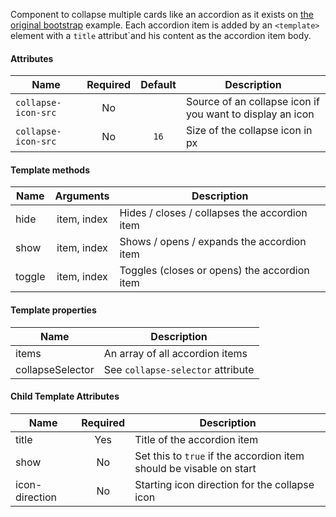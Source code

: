 Component to collapse multiple cards like an accordion as it exists on [the original bootstrap](https://getbootstrap.com/docs/4.4/components/collapse/#accordion-example) example.
Each accordion item is added by an `<template>` element with a `title` attribut`and his content as the accordion item body.

#### Attributes

| Name                             | Required | Default             |  Description                                                           |
| -------------------------------- |:--------:|:-------------------:| ---------------------------------------------------------------------- |
| `collapse-icon-src`              | No       |                     | Source of an collapse icon if you want to display an icon              |
| `collapse-icon-src`              | No       | `16`                | Size of the collapse icon in px                                        |

#### Template methods

| Name                             | Arguments   |  Description                                                           |
| -------------------------------- |:-----------:| ---------------------------------------------------------------------- |
| hide                             | item, index | Hides / closes / collapses the accordion item                          |
| show                             | item, index | Shows / opens / expands the accordion item                             |
| toggle                           | item, index | Toggles (closes or opens) the accordion item                           |

#### Template properties

| Name                             |  Description                                                                  |
| -------------------------------- | ----------------------------------------------------------------------------- |
| items                            | An array of all accordion items                                               |
| collapseSelector                 | See `collapse-selector` attribute                                             |

#### Child Template Attributes

| Name                  | Required | Description                                                                   |
| ----------------------|:--------:| ----------------------------------------------------------------------------- |
| title                 | Yes      | Title of the accordion item                                                   |
| show                  | No       | Set this to `true` if the accordion item should be visable on start           |
| icon-direction        | No       | Starting icon direction for the collapse icon                                 |

<rv-bind-content class="pt-3">
  <template>
    <rv-example-tabs handle="bs4-navbar" class="pt-3">
      <template type="single-html-file">
        <bs4-accordion collapse-icon-src="{{ 'iconset_arrow_carrot_thin.svg' | asset_url }}">
          <template title="Collapsible Group Item #1">
            Anim pariatur cliche reprehenderit, enim eiusmod high life accusamus terry richardson ad squid. 3 wolf moon officia aute, non cupidatat skateboard dolor brunch. Food truck quinoa nesciunt laborum eiusmod. Brunch 3 wolf moon tempor, sunt aliqua put a bird on it squid single-origin coffee nulla assumenda shoreditch et. Nihil anim keffiyeh helvetica, craft beer labore wes anderson cred nesciunt sapiente ea proident. Ad vegan excepteur butcher vice lomo. Leggings occaecat craft beer farm-to-table, raw denim aesthetic synth nesciunt you probably haven't heard of them accusamus labore sustainable VHS.
          </template>
          <template title="Collapsible Group Item #2">
            Anim pariatur cliche reprehenderit, enim eiusmod high life accusamus terry richardson ad squid. 3 wolf moon officia aute, non cupidatat skateboard dolor brunch. Food truck quinoa nesciunt laborum eiusmod. Brunch 3 wolf moon tempor, sunt aliqua put a bird on it squid single-origin coffee nulla assumenda shoreditch et. Nihil anim keffiyeh helvetica, craft beer labore wes anderson cred nesciunt sapiente ea proident. Ad vegan excepteur butcher vice lomo. Leggings occaecat craft beer farm-to-table, raw denim aesthetic synth nesciunt you probably haven't heard of them accusamus labore sustainable VHS.
          </template>
          <template title="Collapsible Group Item #3">
            Anim pariatur cliche reprehenderit, enim eiusmod high life accusamus terry richardson ad squid. 3 wolf moon officia aute, non cupidatat skateboard dolor brunch. Food truck quinoa nesciunt laborum eiusmod. Brunch 3 wolf moon tempor, sunt aliqua put a bird on it squid single-origin coffee nulla assumenda shoreditch et. Nihil anim keffiyeh helvetica, craft beer labore wes anderson cred nesciunt sapiente ea proident. Ad vegan excepteur butcher vice lomo. Leggings occaecat craft beer farm-to-table, raw denim aesthetic synth nesciunt you probably haven't heard of them accusamus labore sustainable VHS.
          </template>
        </bs4-accordion>
      </template>
    </rv-example-tabs>
  </template>
</rv-bind-content>
